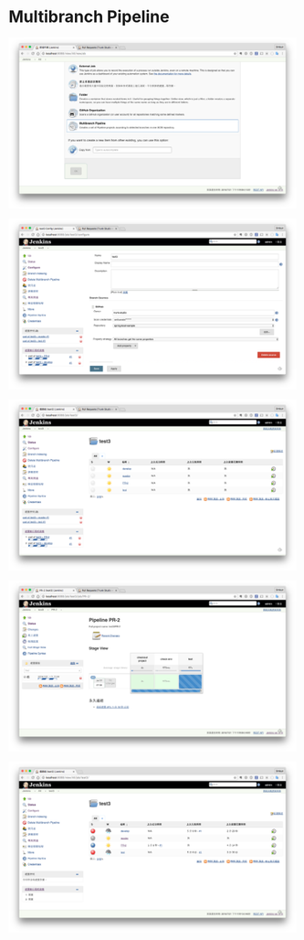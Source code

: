 # Multibranch Pipeline

![](./create-multibranch-pipeline.png)

![](./setup-task.png)

![](./view-task.png)

![](./view-build.png)

![](./build-result.png)
